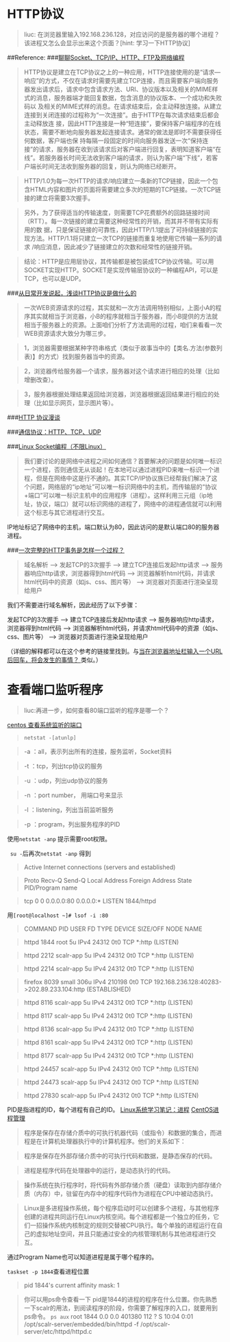 # HTTP协议
> liuc: 在浏览器里输入192.168.236.128，对应访问的是服务器的哪个进程？该进程又怎么会显示出来这个页面？[hint: 学习一下HTTP协议]

##Reference:
###[聊聊Socket、TCP/IP、HTTP、FTP及网络编程](http://blog.jobbole.com/99694/)

> HTTP协议是建立在TCP协议之上的一种应用，HTTP连接使用的是“请求—响应”的方式，不仅在请求时需要先建立TCP连接，而且需要客户端向服务器发出请求后，请求中包含请求方法、URI、协议版本以及相关的MIME样式的消息，服务器端才能回复数据，包含消息的协议版本、一个成功和失败码以 及相关的MIME式样的消息。在请求结束后，会主动释放连接。从建立连接到关闭连接的过程称为“一次连接”。由于HTTP在每次请求结束后都会主动释放连 接，因此HTTP连接是一种“短连接”，要保持客户端程序的在线状态，需要不断地向服务器发起连接请求。通常的做法是即时不需要获得任何数据，客户端也保 持每隔一段固定的时间向服务器发送一次“保持连接”的请求，服务器在收到该请求后对客户端进行回复，表明知道客户端“在线”。若服务器长时间无法收到客户端的请求，则认为客户端“下线”，若客户端长时间无法收到服务器的回复，则认为网络已经断开。

> HTTP/1.0为每一次HTTP的请求/响应建立一条新的TCP链接，因此一个包含HTML内容和图片的页面将需要建立多次的短期的TCP链接。一次TCP链接的建立将需要3次握手。

> 另外，为了获得适当的传输速度，则需要TCP花费额外的回路链接时间（RTT）。每一次链接的建立需要这种经常性的开销，而其并不带有实际有用的数 据，只是保证链接的可靠性，因此HTTP/1.1提出了可持续链接的实现方法。HTTP/1.1将只建立一次TCP的链接而重复地使用它传输一系列的请求 /响应消息，因此减少了链接建立的次数和经常性的链接开销。

> 结论：HTTP是应用层协议，其传输都是被包装成TCP协议传输。可以用SOCKET实现HTTP。SOCKET是实现传输层协议的一种编程API，可以是TCP，也可以是UDP。

###[从日常开发说起，浅谈HTTP协议是做什么的](http://blog.jobbole.com/97857/)

> 一次WEB资源请求的过程，其实就和一次方法调用特别相似，上面小A的程序其实就相当于浏览器，小B的程序就相当于服务器，而小B提供的方法就相当于服务器上的资源。上面咱们分析了方法调用的过程，咱们来看看一次WEB资源请求大致分为哪三步。

> 1，浏览器需要根据某种字符串格式（类似于故事当中的【类名.方法(参数列表)】的方式）找到服务器当中的资源。

> 2，浏览器传给服务器一个请求，服务器对这个请求进行相应的处理（比如增删改查）。

> 3，服务器根据处理结果返回给浏览器，浏览器根据返回结果进行相应的处理（比如显示网页，显示图片等）。

###[HTTP 协议漫谈](http://blog.jobbole.com/88199/)

###[通信协议：HTTP、TCP、UDP](http://blog.jobbole.com/84429/)

###[Linux Socket编程（不限Linux）](http://blog.jobbole.com/95378/)
> 我们要讨论的是网络中进程之间如何通信？首要解决的问题是如何唯一标识一个进程，否则通信无从谈起！在本地可以通过进程PID来唯一标识一个进程，但是在网络中这是行不通的。其实TCP/IP协议族已经帮我们解决了这个问题，网络层的“ip地址”可以唯一标识网络中的主机，而传输层的“协议+端口”可以唯一标识主机中的应用程序（进程）。这样利用三元组（ip地址，协议，端口）就可以标识网络的进程了，网络中的进程通信就可以利用这个标志与其它进程进行交互。

IP地址标记了网络中的主机，端口默认为80，因此访问的是默认端口80的服务器进程。

###[一次完整的HTTP事务是怎样一个过程？](http://www.linux178.com/web/httprequest.html)
> 域名解析 --> 发起TCP的3次握手 --> 建立TCP连接后发起http请求 --> 服务器响应http请求，浏览器得到html代码 --> 浏览器解析html代码，并请求html代码中的资源（如js、css、图片等） --> 浏览器对页面进行渲染呈现给用户

我们不需要进行域名解析，因此经历了以下步骤：

发起TCP的3次握手 --> 建立TCP连接后发起http请求 --> 服务器响应http请求，浏览器得到html代码 --> 浏览器解析html代码，并请求html代码中的资源（如js、css、图片等） --> 浏览器对页面进行渲染呈现给用户

（详细的解释都可以在这个参考的链接里找到。与[当在浏览器地址栏输入一个URL后回车，将会发生的事情？ ](https://www.zhihu.com/question/34873227)类似。）

# 查看端口监听程序
> liuc:再进一步，如何查看80端口监听的程序是哪一个？

[centos 查看系统监听的端口 ](http://blog.csdn.net/zhbpd/article/details/39577099)
> ```netstat -[atunlp]```

> -a ：all，表示列出所有的连接，服务监听，Socket资料

> -t ：tcp，列出tcp协议的服务

> -u ：udp，列出udp协议的服务

> -n ：port number， 用端口号来显示

> -l ：listening，列出当前监听服务

> -p ：program，列出服务程序的PID

使用```netstat -anp```
提示需要root权限。

``` su -```后再次```netstat -anp```
得到
> Active Internet connections (servers and established)

> Proto Recv-Q Send-Q Local Address           Foreign Address         State       PID/Program name    

> tcp        0      0 0.0.0.0:80              0.0.0.0:*               LISTEN      1844/httpd     

用```[root@localhost ~]# lsof -i :80```

>  COMMAND   PID      USER   FD   TYPE DEVICE SIZE/OFF NODE NAME

>  httpd    1844      root    5u  IPv4  24312      0t0  TCP *:http (LISTEN)

>  httpd    2212 scalr-app    5u  IPv4  24312      0t0  TCP *:http (LISTEN)

>  httpd    2214 scalr-app    5u  IPv4  24312      0t0  TCP *:http (LISTEN)

>  firefox  8039     small  306u  IPv4 210198      0t0  TCP 192.168.236.128:40283->202.89.233.104:http (ESTABLISHED)

>  httpd    8116 scalr-app    5u  IPv4  24312      0t0  TCP *:http (LISTEN)

>  httpd    8117 scalr-app    5u  IPv4  24312      0t0  TCP *:http (LISTEN)

>  httpd    8136 scalr-app    5u  IPv4  24312      0t0  TCP *:http (LISTEN)

>  httpd    8161 scalr-app    5u  IPv4  24312      0t0  TCP *:http (LISTEN)

>  httpd    8177 scalr-app    5u  IPv4  24312      0t0  TCP *:http (LISTEN)

>  httpd   24457 scalr-app    5u  IPv4  24312      0t0  TCP *:http (LISTEN)

>  httpd   24473 scalr-app    5u  IPv4  24312      0t0  TCP *:http (LISTEN)

>  httpd   27830 scalr-app    5u  IPv4  24312      0t0  TCP *:http (LISTEN)

PID是指进程的ID，每个进程有自己的ID。
[Linux系统学习笔记：进程](http://www.yeolar.com/note/2012/05/09/linux-process/)
[CentOS进程管理](http://www.bkjia.com/Linuxjc/813418.html)
> 程序是保存在存储介质中的可执行机器代码（或指令）和数据的集合，而进程是在计算机处理器执行中的计算机程序。他们的关系如下：

> 程序是保存在外部存储介质中的可执行代码和数据，是静态保存的代码。

> 进程是程序代码在处理器中的运行，是动态执行的代码。

> 操作系统在执行程序时，将代码有外部存储介质（硬盘）读取到内部存储介质（内存）中，驻留在内存中的程序代码作为进程在CPU中被动态执行。

> Linux是多进程操作系统，每个程序启动时可以创建多个进程，与其他程序创建的进程共同运行在Linux内核空间。每个进程都是一个独立的任务，它们一招操作系统内核制定的规则交替被CPU执行。每个单独的进程运行在自己的虚拟地址空间，并且只能通过安全的内核管理机制与其他进程进行交互。

通过Program Name也可以知道进程是属于哪个程序的。

```taskset -p 1844```查看进程位置
> pid 1844's current affinity mask: 1

> 你可以用ps命令查看一下 pid是1844的进程的程序在什么位置。你先熟悉一下scalr的用法，到阅读程序的阶段，你需要了解程序的入口，就要用到ps命令。
```ps aux```
> root      1844  0.0  0.0 401380   112 ?        S    10:04   0:01 /opt/scalr-server/embedded/bin/httpd -f /opt/scalr-server/etc/httpd/httpd.c
